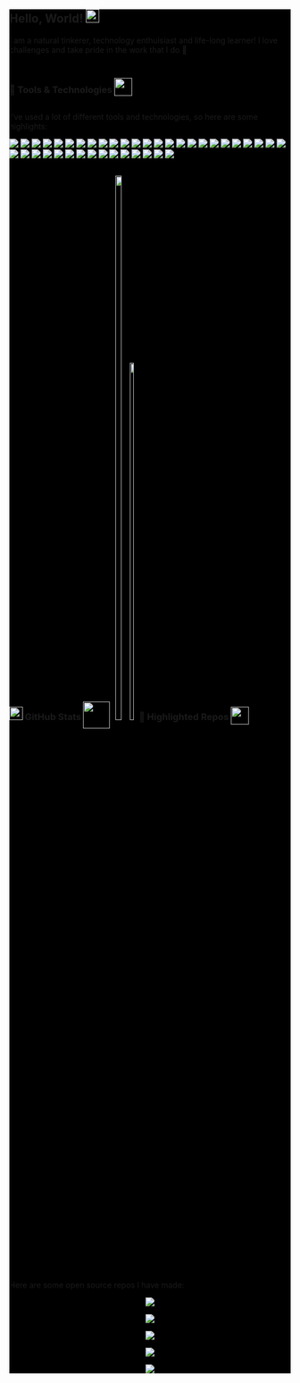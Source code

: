 <div style="background-color: black">

## Hello, World! <img src="https://raw.githubusercontent.com/MartinHeinz/MartinHeinz/master/wave.gif" width="24px" alt="">

I am a natural tinkerer, technology enthuisiast and life-long learner!
I love challenges and take pride in the work that I do 🚀

<!-- <p align='center'>
<a href="https://dev.to/waylonwalker"><img height="30" src="https://raw.githubusercontent.com/WaylonWalker/WaylonWalker/main/icon/dev.png"></a>&nbsp;&nbsp;
<a href="https://twitter.com/_waylonwalker"><img height="30" src="https://github.com/WaylonWalker/WaylonWalker/blob/main/icon/twitter.png?raw=true"></a>&nbsp;&nbsp;
<a href="https://instagram.com/_waylonwalker"><img height="30" src="https://github.com/WaylonWalker/WaylonWalker/blob/main/icon/instagram.jpg?raw=true"></a>&nbsp;&nbsp;
<a href="https://www.buymeacoffee.com/bBdtMQO"><img height="30" src="https://github.com/WaylonWalker/WaylonWalker/blob/main/icon/by-me-a-coffee.png?raw=true"></a>
<a href="https://www.linkedin.com/in/waylonwalker/"><img height="30" src="https://github.com/WaylonWalker/WaylonWalker/blob/main/icon/linkedin.png?raw=true"></a>
</p> -->

<div style="display: inline-block; text-align: center">
    <h3> 🔧 Tools & Technologies <img src="https://thumbs.gfycat.com/DisgustingSpiffyIguana-small.gif" width=32px style="position: relative;top: 5px" alt=""></h3>
</div>

I've used a lot of different tools and technologies, so here are some highlights:

<p>

<img src="https://img.shields.io/badge/Code-Python-informational?style=flat&logo=python&logoColor=white&color=olivedrab">

<img src="https://img.shields.io/badge/Code-C/C++-informational?style=flat&logo=C&logoColor=white&color=olivedrab">

<img src="https://img.shields.io/badge/Code-Javascript-informational?style=flat&logo=javascript&logoColor=white&color=olivedrab">

<img src="https://img.shields.io/badge/Code-HTML5-informational?style=flat&logo=html5&logoColor=white&color=olivedrab">

<img src="https://img.shields.io/badge/Code-CSS-informational?style=flat&logo=css3&logoColor=white&color=olivedrab">

<img src="https://img.shields.io/badge/Code-LabVIEW-informational?style=flat&logo=LabVIEW&logoColor=white&color=olivedrab">

<img src="https://img.shields.io/badge/Code-Octave-informational?style=flat&logo=Octave&logoColor=white&color=olivedrab">

<img src="https://img.shields.io/badge/Shell-Bash-informational?style=flat&logo=GNU%20Bash&logoColor=white&color=red">

<img src="https://img.shields.io/badge/Database-MongoDB-informational?style=flat&logo=MongoDB&logoColor=white&color=seagreen">

<img src="https://img.shields.io/badge/Database-MySQL-informational?style=flat&logo=MySQL&logoColor=white&color=seagreen">

<img src="https://img.shields.io/badge/Database-PostgreSQL-informational?style=flat&logo=PostgreSQL&logoColor=white&color=seagreen">

<img src="https://img.shields.io/badge/Database-SQL%20Server-informational?style=flat&logo=Microsoft%20SQL%20Server&logoColor=white&color=seagreen">

<img src="https://img.shields.io/badge/Tool-JSON-informational?style=flat&logo=JSON&logoColor=white&color=orange">

<img src="https://img.shields.io/badge/Tool-Django-informational?style=flat&logo=Django&logoColor=white&color=orange">

<img src="https://img.shields.io/badge/Tool-Flask-informational?style=flat&logo=Flask&logoColor=white&color=orange">

<img src="https://img.shields.io/badge/Tool-Node.js-informational?style=flat&logo=Node.JS&logoColor=white&color=orange">

<img src="https://img.shields.io/badge/Tool-Pandas-informational?style=flat&logo=pandas&logoColor=white&color=orange">

<img src="https://img.shields.io/badge/Tool-JQuery-informational?style=flat&logo=jquery&logoColor=white&color=orange">

<img src="https://img.shields.io/badge/Tool-Qt-informational?style=flat&logo=QT&logoColor=white&color=orange">

<img src="https://img.shields.io/badge/Tool-Git-informational?style=flat&logo=git&logoColor=white&color=orange">

<img src="https://img.shields.io/badge/Tool-CMake-informational?style=flat&logo=cmake&logoColor=white&color=orange">

<img src="https://img.shields.io/badge/Tool-Nginx-informational?style=flat&logo=NGINX&logoColor=white&color=orange">

<img src="https://img.shields.io/badge/Tool-Jupyter-informational?style=flat&logo=jupyter&logoColor=white&color=orange">

<img src="https://img.shields.io/badge/Tool-Anaconda-informational?style=flat&logo=Anaconda&logoColor=white&color=orange">

<img src="https://img.shields.io/badge/Tool-Docker-informational?style=flat&logo=docker&logoColor=white&color=orange">

<img src="https://img.shields.io/badge/Cloud-AWS-informational?style=flat&logo=Amazon%20AWS&logoColor=white&color=blue">

<img src="https://img.shields.io/badge/Cloud-Azure-informational?style=flat&logo=microsoft%20azure&logoColor=white&color=blue">

<img src="https://img.shields.io/badge/Cloud-Azure%20DevOps-informational?style=flat&logo=Azure%20DevOps&logoColor=white&color=blue">

<img src="https://img.shields.io/badge/Cloud-Azure%20Pipelines-informational?style=flat&logo=Azure%20Pipelines&logoColor=white&color=blue">

<img src="https://img.shields.io/badge/OS-Linux-informational?style=flat&logo=linux&logoColor=white&color=purple">

<img src="https://img.shields.io/badge/OS-Ubuntu-informational?style=flat&logo=ubuntu&logoColor=white&color=purple">

<img src="https://img.shields.io/badge/OS-RedHat-informational?style=flat&logo=Red%20Hat&logoColor=white&color=purple">

<img src="https://img.shields.io/badge/OS-OpenSUSE-informational?style=flat&logo=openSUSE&logoColor=white&color=purple">

<img src="https://img.shields.io/badge/OS-MacOS%20X-informational?style=flat&logo=apple&logoColor=white&color=purple">

<img src="https://img.shields.io/badge/OS-Windows-informational?style=flat&logo=windows&logoColor=white&color=purple">

<img src="https://img.shields.io/badge/IoT-Raspberry%20Pi-informational?style=flat&logo=raspberry%20pi&logoColor=white&color=darkcyan">

<img src="https://img.shields.io/badge/Published%20To-PyPI-informational?style=flat&logo=PyPI&logoColor=white&color=yellow">

<img src="https://img.shields.io/badge/Published%20To-Read%20The%20Docs-informational?style=flat&logo=Read%20The%20Docs&logoColor=white&color=yellow">

<img src="https://img.shields.io/badge/CI-GitHub%20Actions-informational?style=flat&logo=GitHub%20Actions&logoColor=white&color=yellow">

<img src="https://img.shields.io/badge/CI-Jenkins-informational?style=flat&logo=Jenkins&logoColor=white&color=yellow">

</p>

<div style="display: inline-block; ">
    <h3><img height=24 src="https://github.githubassets.com/images/modules/logos_page/Octocat.png"> GitHub Stats <img src="https://images.squarespace-cdn.com/content/v1/54f51011e4b0bd373cdec9da/1528341364571-RJ22T9ZFQ6CLKBNSBST2/ke17ZwdGBToddI8pDm48kGfiFqkITS6axXxhYYUCnlRZw-zPPgdn4jUwVcJE1ZvWQUxwkmyExglNqGp0IvTJZUJFbgE-7XRK3dMEBRBhUpynMgxFZ6RzSE45ir_sniaZBw7FOrln7zsnpr66I7c2YLH858feRDDLIQWAxIBqV54/rising-costs-barchart-color.gif" height=48px style="position: relative;top: 15px" alt=""></h3>
</div>

<div style="text-align: center; display: inline-block">

<p text-align: center>

<img width=50% src="https://github-readme-stats.vercel.app/api?username=liam-deacon&show_icons=true&theme=dracula&bg_color=222&title_color=090&icon_color=b90&count_private=true">

<img width=40.5% src="https://github-readme-stats.vercel.app/api/top-langs/?username=liam-deacon&theme=dracula&bg_color=222&title_color=090&icon_color=b90&count_private=true&layout=compact">

</p>

</div>

<div style="display: inline-block; text-align: center">
    <h3> 👀 Highlighted Repos <img src="https://media2.giphy.com/media/AnGxfpoajbhh0lezG8/source.gif" width=32px alt="" style="position: relative;top: 8px"></h3> 
</div>

Here are some open source repos I have made:

<div style="text-align: center">

<a href="https://github.com/liam-deacon/elemental"><img src="https://github-readme-stats.vercel.app/api/pin/?username=liam-deacon&repo=elemental&theme=dracula&bg_color=222&title_color=090&icon_color=b90&count_private=true&layout=compact"></a>

<a href="https://github.com/liam-deacon/cleed"><img src="https://github-readme-stats.vercel.app/api/pin/?username=liam-deacon&repo=cleed&theme=dracula&bg_color=222&title_color=090&icon_color=b90&count_private=true&layout=compact"></a>

<a href="https://github.com/liam-deacon/metapandas"><img src="https://github-readme-stats.vercel.app/api/pin/?username=liam-deacon&repo=metapandas&theme=dracula&bg_color=222&title_color=090&icon_color=b90&count_private=true&layout=compact"></a>

<a href="https://github.com/liam-deacon/phaseshifts"><img src="https://github-readme-stats.vercel.app/api/pin/?username=liam-deacon&repo=phaseshifts&theme=dracula&bg_color=222&title_color=090&icon_color=b90&count_private=true&layout=compact"></a>

<a href="https://github.com/liam-deacon/liam-deacon.github.io"><img src="https://github-readme-stats.vercel.app/api/pin/?username=liam-deacon&repo=liam-deacon.github.io&theme=dracula&bg_color=222&title_color=090&icon_color=b90&count_private=true&layout=compact"></a>


</div>


<!--
**Liam-Deacon/Liam-Deacon** is a ✨ _special_ ✨ repository because its `README.md` (this file) appears on your GitHub profile.

Here are some ideas to get you started:

- 🔭 I’m currently working on ...
- 🌱 I’m currently learning ...
- 👯 I’m looking to collaborate on ...
- 🤔 I’m looking for help with ...
- 💬 Ask me about ...
- 📫 How to reach me: ...
- 😄 Pronouns: ...
- ⚡ Fun fact: ...
-->

</div>